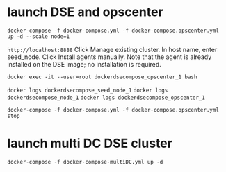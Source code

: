 
# launch DSE and opscenter
`docker-compose -f docker-compose.yml -f docker-compose.opscenter.yml up -d --scale node=1`

`http://localhost:8888`
Click Manage existing cluster.
In host name, enter seed_node.
Click Install agents manually. Note that the agent is already installed on the DSE image; no installation is required.

`docker exec -it --user=root dockerdsecompose_opscenter_1 bash`

`docker logs dockerdsecompose_seed_node_1`
`docker logs dockerdsecompose_node_1`
`docker logs dockerdsecompose_opscenter_1`

`docker-compose -f docker-compose.yml -f docker-compose.opscenter.yml stop`

# launch multi DC DSE cluster
`docker-compose -f docker-compose-multiDC.yml up -d`
